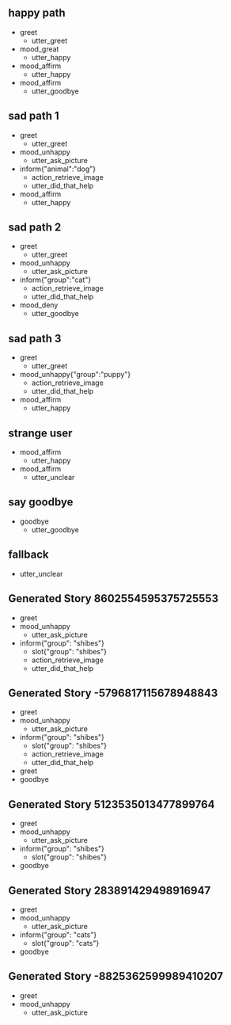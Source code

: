 
## happy path              
* greet              
  - utter_greet
* mood_great               
  - utter_happy
* mood_affirm
  - utter_happy
* mood_affirm
  - utter_goodbye
  
## sad path 1             
* greet
  - utter_greet             
* mood_unhappy
  - utter_ask_picture
* inform{"animal":"dog"}  
  - action_retrieve_image
  - utter_did_that_help
* mood_affirm
  - utter_happy

## sad path 2
* greet
  - utter_greet
* mood_unhappy
  - utter_ask_picture
* inform{"group":"cat"}
  - action_retrieve_image
  - utter_did_that_help
* mood_deny
  - utter_goodbye
  
## sad path 3
* greet
  - utter_greet
* mood_unhappy{"group":"puppy"}
  - action_retrieve_image
  - utter_did_that_help
* mood_affirm
  - utter_happy
  
## strange user
* mood_affirm
  - utter_happy
* mood_affirm
  - utter_unclear

## say goodbye
* goodbye
  - utter_goodbye

## fallback
- utter_unclear

## Generated Story 8602554595375725553
* greet
* mood_unhappy
    - utter_ask_picture
* inform{"group": "shibes"}
    - slot{"group": "shibes"}
    - action_retrieve_image
    - utter_did_that_help

## Generated Story -5796817115678948843
* greet
* mood_unhappy
    - utter_ask_picture
* inform{"group": "shibes"}
    - slot{"group": "shibes"}
    - action_retrieve_image
    - utter_did_that_help
* greet
* goodbye

## Generated Story 5123535013477899764
* greet
* mood_unhappy
    - utter_ask_picture
* inform{"group": "shibes"}
    - slot{"group": "shibes"}
* goodbye

## Generated Story 283891429498916947
* greet
* mood_unhappy
    - utter_ask_picture
* inform{"group": "cats"}
    - slot{"group": "cats"}
* goodbye

## Generated Story -8825362599989410207
* greet
* mood_unhappy
    - utter_ask_picture

